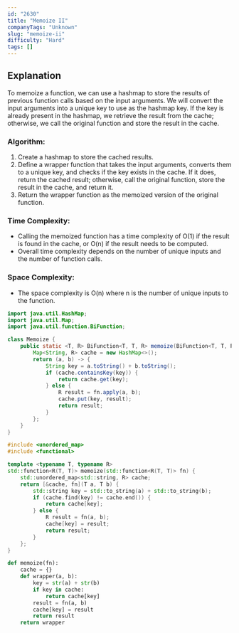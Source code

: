 ```yaml
---
id: "2630"
title: "Memoize II"
companyTags: "Unknown"
slug: "memoize-ii"
difficulty: "Hard"
tags: []
---
```


## Explanation
To memoize a function, we can use a hashmap to store the results of previous function calls based on the input arguments. We will convert the input arguments into a unique key to use as the hashmap key. If the key is already present in the hashmap, we retrieve the result from the cache; otherwise, we call the original function and store the result in the cache.

### Algorithm:
1. Create a hashmap to store the cached results.
2. Define a wrapper function that takes the input arguments, converts them to a unique key, and checks if the key exists in the cache. If it does, return the cached result; otherwise, call the original function, store the result in the cache, and return it.
3. Return the wrapper function as the memoized version of the original function.

### Time Complexity:
- Calling the memoized function has a time complexity of O(1) if the result is found in the cache, or O(n) if the result needs to be computed.
- Overall time complexity depends on the number of unique inputs and the number of function calls.

### Space Complexity:
- The space complexity is O(n) where n is the number of unique inputs to the function.
```java
import java.util.HashMap;
import java.util.Map;
import java.util.function.BiFunction;

class Memoize {
    public static <T, R> BiFunction<T, T, R> memoize(BiFunction<T, T, R> fn) {
        Map<String, R> cache = new HashMap<>();
        return (a, b) -> {
            String key = a.toString() + b.toString();
            if (cache.containsKey(key)) {
                return cache.get(key);
            } else {
                R result = fn.apply(a, b);
                cache.put(key, result);
                return result;
            }
        };
    }
}
```

```cpp
#include <unordered_map>
#include <functional>

template <typename T, typename R>
std::function<R(T, T)> memoize(std::function<R(T, T)> fn) {
    std::unordered_map<std::string, R> cache;
    return [&cache, fn](T a, T b) {
        std::string key = std::to_string(a) + std::to_string(b);
        if (cache.find(key) != cache.end()) {
            return cache[key];
        } else {
            R result = fn(a, b);
            cache[key] = result;
            return result;
        }
    };
}
```

```python
def memoize(fn):
    cache = {}
    def wrapper(a, b):
        key = str(a) + str(b)
        if key in cache:
            return cache[key]
        result = fn(a, b)
        cache[key] = result
        return result
    return wrapper
```